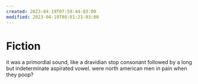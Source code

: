 ```yaml
---
created: 2023-04-19T07:59:44-03:00
modified: 2023-04-19T08:01:21-03:00
---
```


# Fiction

it was a primordial sound, like a dravidian stop consonant followed by a long but indeterminate aspirated vowel. were north american men in pain when they poop?
